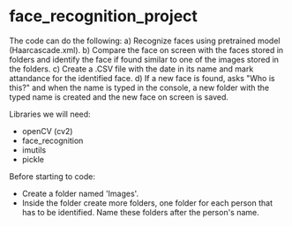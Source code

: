 # face_recognition_project
The code can do the following:
a) Recognize faces using pretrained model (Haarcascade.xml).
b) Compare the face on screen with the faces stored in folders and identify the face if found similar to one of the images stored in the folders. 
c) Create a .CSV file with the date in its name and mark attandance for the identified face.
d) If a new face is found, asks "Who is this?" and when the name is typed in the console, a new folder with the typed name is created and the new face on screen is saved.

Libraries we will need:
- openCV (cv2)
- face_recognition
- imutils
- pickle

Before starting to code:
- Create a folder named 'Images'.
- Inside the folder create more folders, one folder for each person that has to be identified. Name these folders after the person's name.
